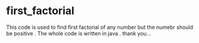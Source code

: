 # first_factorial
This code is used to find first factorial of any number but the numebr should be positive .
The whole code is written in java .
thank you...
